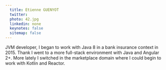 ```yaml
---
  title: Etienne GUENYOT
  twitter: 
  photo: 42.jpg
  linkedin: none
  keynotes: false
  sitemap: false
---
```

JVM developer, I began to work with Java 8 in a bank insurance context in 2015. Thank I went to a more full-stack environment with Java and Angular 2+. More lately I switched in the marketplace domain where I could begin to work with Kotlin and Reactor.

